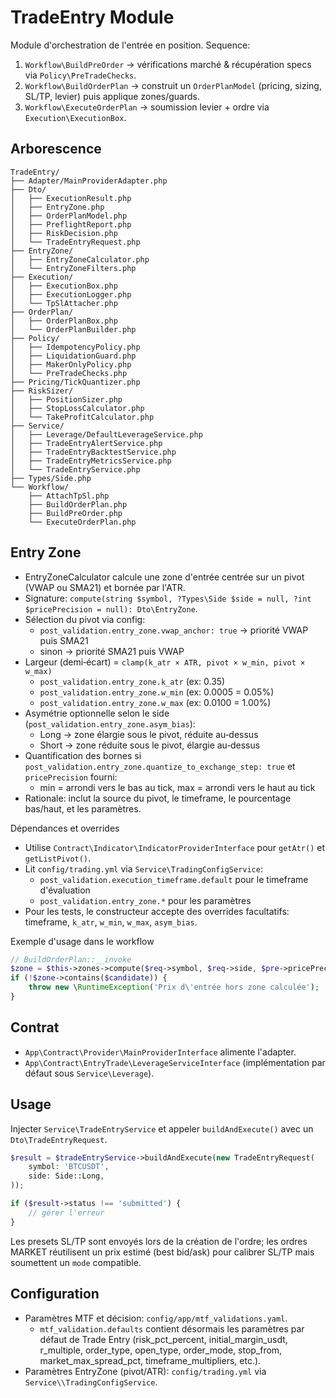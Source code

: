 # TradeEntry Module

Module d'orchestration de l'entrée en position. Sequence:

1. `Workflow\BuildPreOrder` → vérifications marché & récupération specs via `Policy\PreTradeChecks`.
2. `Workflow\BuildOrderPlan` → construit un `OrderPlanModel` (pricing, sizing, SL/TP, levier) puis applique zones/guards.
3. `Workflow\ExecuteOrderPlan` → soumission levier + ordre via `Execution\ExecutionBox`.

## Arborescence

```
TradeEntry/
├── Adapter/MainProviderAdapter.php
├── Dto/
│   ├── ExecutionResult.php
│   ├── EntryZone.php
│   ├── OrderPlanModel.php
│   ├── PreflightReport.php
│   ├── RiskDecision.php
│   └── TradeEntryRequest.php
├── EntryZone/
│   ├── EntryZoneCalculator.php
│   └── EntryZoneFilters.php
├── Execution/
│   ├── ExecutionBox.php
│   ├── ExecutionLogger.php
│   └── TpSlAttacher.php
├── OrderPlan/
│   ├── OrderPlanBox.php
│   └── OrderPlanBuilder.php
├── Policy/
│   ├── IdempotencyPolicy.php
│   ├── LiquidationGuard.php
│   ├── MakerOnlyPolicy.php
│   └── PreTradeChecks.php
├── Pricing/TickQuantizer.php
├── RiskSizer/
│   ├── PositionSizer.php
│   ├── StopLossCalculator.php
│   └── TakeProfitCalculator.php
├── Service/
│   ├── Leverage/DefaultLeverageService.php
│   ├── TradeEntryAlertService.php
│   ├── TradeEntryBacktestService.php
│   ├── TradeEntryMetricsService.php
│   └── TradeEntryService.php
├── Types/Side.php
└── Workflow/
    ├── AttachTpSl.php
    ├── BuildOrderPlan.php
    ├── BuildPreOrder.php
    └── ExecuteOrderPlan.php
```

## Entry Zone

- EntryZoneCalculator calcule une zone d'entrée centrée sur un pivot (VWAP ou SMA21) et bornée par l'ATR.
- Signature: `compute(string $symbol, ?Types\Side $side = null, ?int $pricePrecision = null): Dto\EntryZone`.
- Sélection du pivot via config:
  - `post_validation.entry_zone.vwap_anchor: true` → priorité VWAP puis SMA21
  - sinon → priorité SMA21 puis VWAP
- Largeur (demi‑écart) = `clamp(k_atr × ATR, pivot × w_min, pivot × w_max)`
  - `post_validation.entry_zone.k_atr` (ex: 0.35)
  - `post_validation.entry_zone.w_min` (ex: 0.0005 = 0.05%)
  - `post_validation.entry_zone.w_max` (ex: 0.0100 = 1.00%)
- Asymétrie optionnelle selon le side (`post_validation.entry_zone.asym_bias`):
  - Long → zone élargie sous le pivot, réduite au‑dessus
  - Short → zone réduite sous le pivot, élargie au‑dessus
- Quantification des bornes si `post_validation.entry_zone.quantize_to_exchange_step: true` et `pricePrecision` fourni:
  - min = arrondi vers le bas au tick, max = arrondi vers le haut au tick
- Rationale: inclut la source du pivot, le timeframe, le pourcentage bas/haut, et les paramètres.

Dépendances et overrides
- Utilise `Contract\Indicator\IndicatorProviderInterface` pour `getAtr()` et `getListPivot()`.
- Lit `config/trading.yml` via `Service\TradingConfigService`:
  - `post_validation.execution_timeframe.default` pour le timeframe d'évaluation
  - `post_validation.entry_zone.*` pour les paramètres
- Pour les tests, le constructeur accepte des overrides facultatifs: timeframe, `k_atr`, `w_min`, `w_max`, `asym_bias`.

Exemple d'usage dans le workflow
```php
// BuildOrderPlan::__invoke
$zone = $this->zones->compute($req->symbol, $req->side, $pre->pricePrecision);
if (!$zone->contains($candidate)) {
    throw new \RuntimeException('Prix d\'entrée hors zone calculée');
}
```

## Contrat

- `App\Contract\Provider\MainProviderInterface` alimente l'adapter.
- `App\Contract\EntryTrade\LeverageServiceInterface` (implémentation par défaut sous `Service\Leverage`).

## Usage

Injecter `Service\TradeEntryService` et appeler `buildAndExecute()` avec un `Dto\TradeEntryRequest`.

```php
$result = $tradeEntryService->buildAndExecute(new TradeEntryRequest(
    symbol: 'BTCUSDT',
    side: Side::Long,
));

if ($result->status !== 'submitted') {
    // gérer l'erreur
}
```

Les presets SL/TP sont envoyés lors de la création de l'ordre; les ordres MARKET réutilisent un prix estimé (best bid/ask) pour calibrer SL/TP mais soumettent un `mode` compatible.

## Configuration

- Paramètres MTF et décision: `config/app/mtf_validations.yaml`.
  - `mtf_validation.defaults` contient désormais les paramètres par défaut de Trade Entry (risk_pct_percent, initial_margin_usdt, r_multiple, order_type, open_type, order_mode, stop_from, market_max_spread_pct, timeframe_multipliers, etc.).
- Paramètres EntryZone (pivot/ATR): `config/trading.yml` via `Service\\TradingConfigService`.
